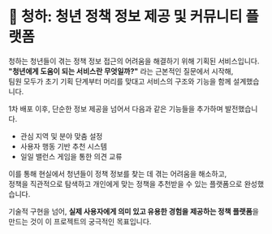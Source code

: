 # 🌿 청하: 청년 정책 정보 제공 및 커뮤니티 플랫폼  
청하는 청년들이 겪는 정책 정보 접근의 어려움을 해결하기 위해 기획된 서비스입니다.  
**"청년에게 도움이 되는 서비스란 무엇일까?"** 라는 근본적인 질문에서 시작해,  
팀원 모두가 초기 기획 단계부터 머리를 맞대고 서비스의 구조와 기능을 함께 설계했습니다.

1차 배포 이후, 단순한 정보 제공을 넘어서 다음과 같은 기능들을 추가하며 발전했습니다.
- 관심 지역 및 분야 맞춤 설정
- 사용자 행동 기반 추천 시스템
- 일일 밸런스 게임을 통한 의견 교류

이를 통해 현실에서 청년들이 정책 정보를 찾는 데 겪는 어려움을 해소하고,  
정책을 직관적으로 탐색하고 개인에게 맞는 정책을 추천받을 수 있는 플랫폼으로 완성했습니다.

기술적 구현을 넘어, **실제 사용자에게 의미 있고 유용한 경험을 제공하는 정책 플랫폼**을 만드는 것이 이 프로젝트의 궁극적인 목표입니다.

<br>
